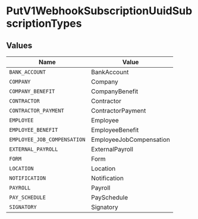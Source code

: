 # PutV1WebhookSubscriptionUuidSubscriptionTypes


## Values

| Name                        | Value                       |
| --------------------------- | --------------------------- |
| `BANK_ACCOUNT`              | BankAccount                 |
| `COMPANY`                   | Company                     |
| `COMPANY_BENEFIT`           | CompanyBenefit              |
| `CONTRACTOR`                | Contractor                  |
| `CONTRACTOR_PAYMENT`        | ContractorPayment           |
| `EMPLOYEE`                  | Employee                    |
| `EMPLOYEE_BENEFIT`          | EmployeeBenefit             |
| `EMPLOYEE_JOB_COMPENSATION` | EmployeeJobCompensation     |
| `EXTERNAL_PAYROLL`          | ExternalPayroll             |
| `FORM`                      | Form                        |
| `LOCATION`                  | Location                    |
| `NOTIFICATION`              | Notification                |
| `PAYROLL`                   | Payroll                     |
| `PAY_SCHEDULE`              | PaySchedule                 |
| `SIGNATORY`                 | Signatory                   |